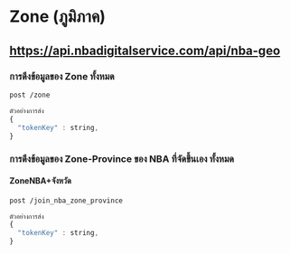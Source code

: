 # Zone (ภูมิภาค)
## https://api.nbadigitalservice.com/api/nba-geo

### การดึงข้อมูลของ Zone ทั้งหมด
```http
post /zone
```

```javascript
ตัวอย่างการส่ง
{
  "tokenKey" : string,
}
```


### การดึงข้อมูลของ Zone-Province ของ NBA ที่จัดขึ้นเอง ทั้งหมด
#### ZoneNBA+จังหวัด
```http
post /join_nba_zone_province
```

```javascript
ตัวอย่างการส่ง
{
  "tokenKey" : string,
}
```